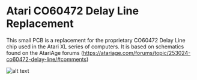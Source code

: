# Atari CO60472 Delay Line Replacement
This small PCB is a replacement for the proprietary CO60472 Delay Line chip used in the Atari XL series of computers. It is based on schematics found on the AtariAge forums (https://atariage.com/forums/topic/253024-co60472-delay-line/#comments)

![alt text](https://github.com/redhawk668/Atari-CO60472-Delay-Line-Replacement/blob/main/Delay%20Line/Delay%20Line.png)





